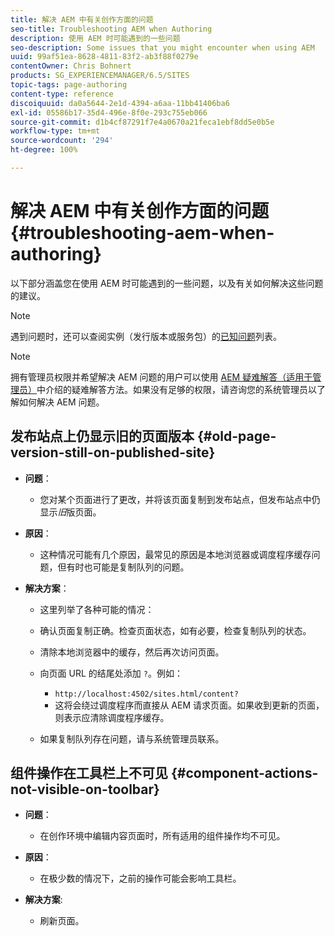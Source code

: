 ```yaml
---
title: 解决 AEM 中有关创作方面的问题
seo-title: Troubleshooting AEM when Authoring
description: 使用 AEM 时可能遇到的一些问题
seo-description: Some issues that you might encounter when using AEM
uuid: 99af51ea-8628-4811-83f2-ab3f88f0279e
contentOwner: Chris Bohnert
products: SG_EXPERIENCEMANAGER/6.5/SITES
topic-tags: page-authoring
content-type: reference
discoiquuid: da0a5644-2e1d-4394-a6aa-11bb41406ba6
exl-id: 05586b17-35d4-496e-8f0e-293c755eb066
source-git-commit: d1b4cf87291f7e4a0670a21feca1ebf8dd5e0b5e
workflow-type: tm+mt
source-wordcount: '294'
ht-degree: 100%

---
```


# 解决 AEM 中有关创作方面的问题{#troubleshooting-aem-when-authoring}

以下部分涵盖您在使用 AEM 时可能遇到的一些问题，以及有关如何解决这些问题的建议。

>[!NOTE]
>
>遇到问题时，还可以查阅实例（发行版本或服务包）的[已知问题](/help/release-notes/release-notes.md)列表。

>[!NOTE]
>
>拥有管理员权限并希望解决 AEM 问题的用户可以使用 [AEM 疑难解答（适用于管理员）](/help/sites-administering/troubleshoot.md)中介绍的疑难解答方法。如果没有足够的权限，请咨询您的系统管理员以了解如何解决 AEM 问题。

## 发布站点上仍显示旧的页面版本 {#old-page-version-still-on-published-site}

* **问题**：

   * 您对某个页面进行了更改，并将该页面复制到发布站点，但发布站点中仍显示&#x200B;*旧*&#x200B;版页面。

* **原因**：

   * 这种情况可能有几个原因，最常见的原因是本地浏览器或调度程序缓存问题，但有时也可能是复制队列的问题。

* **解决方案**：

   * 这里列举了各种可能的情况：
   * 确认页面复制正确。检查页面状态，如有必要，检查复制队列的状态。
   * 清除本地浏览器中的缓存，然后再次访问页面。
   * 向页面 URL 的结尾处添加 `?`。例如：

      * `http://localhost:4502/sites.html/content?`
      * 这将会绕过调度程序而直接从 AEM 请求页面。如果收到更新的页面，则表示应清除调度程序缓存。
   * 如果复制队列存在问题，请与系统管理员联系。


## 组件操作在工具栏上不可见 {#component-actions-not-visible-on-toolbar}

* **问题**：

   * 在创作环境中编辑内容页面时，所有适用的组件操作均不可见。

* **原因**：

   * 在极少数的情况下，之前的操作可能会影响工具栏。

* **解决方案**:

   * 刷新页面。
